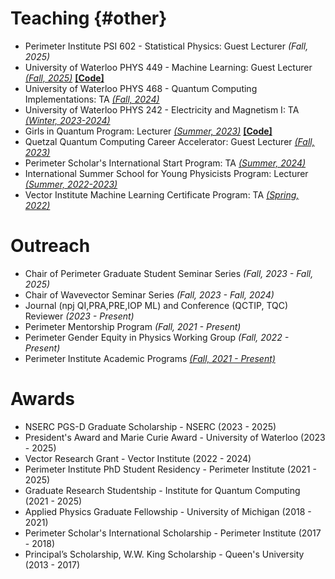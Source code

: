 # Teaching {#other}
- Perimeter Institute PSI 602 - Statistical Physics: Guest Lecturer *(Fall, 2025)*
- University of Waterloo PHYS 449 - Machine Learning: Guest Lecturer [*(Fall, 2025)*](assets/data/other/uw_phys449_talk.pdf) [**[Code]**](assets/data/other/uw_phys449_code.py)
- University of Waterloo PHYS 468 - Quantum Computing Implementations: TA [*(Fall, 2024)*](assets/data/other/uw_phys468_notes.pdf)
- University of Waterloo PHYS 242 - Electricity and Magnetism I: TA [*(Winter, 2023-2024)*](assets/data/other/uw_phys242_notes.pdf)
- Girls in Quantum Program: Lecturer [*(Summer, 2023)*](assets/data/other/pi_girls_in_quantum_talk.pdf) [**[Code]**](assets/data/other/pi_girls_in_quantum_code.py)
- Quetzal Quantum Computing Career Accelerator: Guest Lecturer [*(Fall, 2023)*](assets/data/other/pi_quetzal_talk.pdf)
- Perimeter Scholar's International Start Program: TA [*(Summer, 2024)*](assets/data/other/pi_psi_talk.pdf)
- International Summer School for Young Physicists Program: Lecturer [*(Summer, 2022-2023)*](assets/data/other/pi_issyp_notes.pdf)
  <!-- - Developed week-long lecture series and Monte Carlo exercises on phase transitions for high school students -->
- Vector Institute Machine Learning Certificate Program: TA [*(Spring, 2022)*](assets/data/other/vector_ml_talk.pdf)
  <!-- - Developed course content and graded assignments for participants to learn introductory skills in learning theory -->

# Outreach
- Chair of Perimeter Graduate Student Seminar Series *(Fall, 2023 - Fall, 2025)*
- Chair of Wavevector Seminar Series *(Fall, 2023 - Fall, 2024)*
- Journal (npj QI,PRA,PRE,IOP ML) and Conference (QCTIP, TQC) Reviewer *(2023 - Present)*
- Perimeter Mentorship Program *(Fall, 2021 - Present)*
- Perimeter Gender Equity in Physics Working Group *(Fall, 2022 - Present)*
- Perimeter Institute Academic Programs [*(Fall, 2021 - Present)*](assets/data/other/pi_outreach_talk.pdf)

# Awards
- NSERC PGS-D Graduate Scholarship - NSERC (2023 - 2025)
- President's Award and Marie Curie Award - University of Waterloo (2023 - 2025)
- Vector Research Grant - Vector Institute (2022 - 2024)
- Perimeter Institute PhD Student Residency - Perimeter Institute (2021 - 2025)
- Graduate Research Studentship - Institute for Quantum Computing (2021 - 2025)
- Applied Physics Graduate Fellowship - University of Michigan (2018 - 2021)
- Perimeter Scholar's International Scholarship - Perimeter Institute (2017 - 2018)
- Principal’s Scholarship, W.W. King Scholarship - Queen's University (2013 - 2017)




<!-- <h4 style="margin:0 10px 0;">Conference Reviewers</h4>

<ul style="margin:0 0 5px;">
  <li><a href="http://cvpr2023.thecvf.com/"><autocolor>IEEE/CVF Conference on Computer Vision and Pattern Recognition (CVPR) 2021-2023</autocolor></a></li>
  <li><a href="http://iccv2021.thecvf.com/"><autocolor>IEEE/CVF International Conference on Computer Vision (ICCV) 2021</autocolor></a></li>
  <li><a href="https://eccv2022.ecva.net/"><autocolor>European Conference on Computer Vision (ECCV) 2022</autocolor></a></li>
</ul>

<h4 style="margin:0 10px 0;">Journal Reviewers</h4>

<ul style="margin:0 0 20px;">
  <li><a href="https://www.computer.org/csdl/journal/tp"><autocolor>IEEE Transactions on Pattern Analysis and Machine Intelligence (TPAMI)</autocolor></a></li>
  <li><a href="https://www.springer.com/journal/11263"><autocolor>International Journal of Computer Vision (IJCV)</autocolor></a></li>
</ul>
 -->